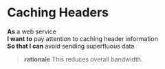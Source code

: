 <a name="Caching_Caching"></a>

Caching Headers
===============

**As**	a web service  
**I want to**	pay attention to caching header information  
**So that I can** avoid sending superfluous data  
		
> **rationale** This reduces overall bandwidth.
